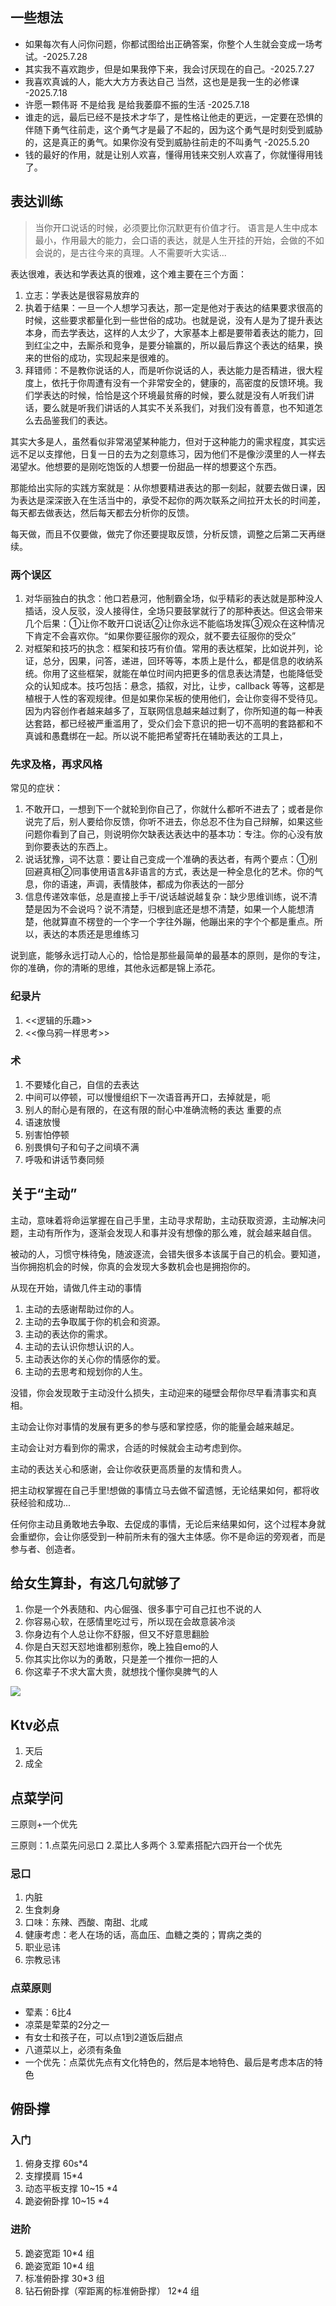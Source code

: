 ## 一些想法
- 如果每次有人问你问题，你都试图给出正确答案，你整个人生就会变成一场考试。-2025.7.28
- 其实我不喜欢跑步，但是如果我停下来，我会讨厌现在的自己。-2025.7.27
- 我喜欢真诚的人，能大大方方表达自己 当然，这也是是我一生的必修课 -2025.7.18
- 许愿一颗伟哥  不是给我  是给我萎靡不振的生活  -2025.7.18
- 谁走的远，最后已经不是技术才华了，是性格让他走的更远，一定要在恐惧的伴随下勇气往前走，这个勇气才是最了不起的，因为这个勇气是时刻受到威胁的，这是真正的勇气。如果你没有受到威胁往前走的不叫勇气 -2025.5.20
- 钱的最好的作用，就是让别人欢喜，懂得用钱来交别人欢喜了，你就懂得用钱了。

## 表达训练

> 当你开口说话的时候，必须要比你沉默更有价值才行。
> 语言是人生中成本最小，作用最大的能力，会口语的表达，就是人生开挂的开始，会做的不如会说的，是古往今来的真理。人不需要听大实话...

表达很难，表达和学表达真的很难，这个难主要在三个方面：
1. 立志：学表达是很容易放弃的
2. 执着于结果：一旦一个人想学习表达，那一定是他对于表达的结果要求很高的时候，这些要求都量化到一些世俗的成功。也就是说，没有人是为了提升表达本身，而去学表达，这样的人太少了，大家基本上都是要带着表达的能力，回到红尘之中，去厮杀和竞争，是要分输赢的，所以最后靠这个表达的结果，换来的世俗的成功，实现起来是很难的。
3. 拜错师：不是教你说话的人，而是听你说话的人，表达能力是否精进，很大程度上，依托于你周遭有没有一个非常安全的，健康的，高密度的反馈环境。我们学表达的时候，恰恰是这个环境最贫瘠的时候，要么就是没有人听我们讲话，要么就是听我们讲话的人其实不关系我们，对我们没有善意，也不知道怎么去品鉴我们的表达。

其实大多是人，虽然看似非常渴望某种能力，但对于这种能力的需求程度，其实远远不足以支撑他，日复一日的去为之刻意练习，因为他们不是像沙漠里的人一样去渴望水。他想要的是刚吃饱饭的人想要一份甜品一样的想要这个东西。

那能给出实际的实践方案就是：从你想要精进表达的那一刻起，就要去做日课，因为表达是深深嵌入在生活当中的，承受不起你的两次联系之间拉开太长的时间差，每天都去做表达，然后每天都去分析你的反馈。

每天做，而且不仅要做，做完了你还要提取反馈，分析反馈，调整之后第二天再继续。

### 两个误区
1. 对华丽独白的执念：他口若悬河，他制霸全场，似乎精彩的表达就是那种没人插话，没人反驳，没人接得住，全场只要鼓掌就行了的那种表达。但这会带来几个后果：①让你不敢开口说话②让你永远不能临场发挥③观众在这种情况下肯定不会喜欢你。“如果你要征服你的观众，就不要去征服你的受众”
2. 对框架和技巧的执念：框架和技巧有价值。常用的表达框架，比如说并列，论证，总分，因果，问答，递进，回环等等，本质上是什么，都是信息的收纳系统。你用了这些框架，就能在单位时间内把更多的信息表达清楚，也能降低受众的认知成本。技巧包括：悬念，插叙，对比，让步，callback 等等，这都是植根于人性的客观规律。但是如果你呆板的使用他们，会让你变得不受待见。因为内容创作者越来越多了，互联网信息越来越过剩了，你所知道的每一种表达套路，都已经被严重滥用了，受众们会下意识的把一切不高明的套路都和不真诚和愚蠢绑在一起。所以说不能把希望寄托在辅助表达的工具上，

### 先求及格，再求风格

常见的症状：

1. 不敢开口，一想到下一个就轮到你自己了，你就什么都听不进去了；或者是你说完了后，别人要给你反馈，你听不进去，你总忍不住为自己辩解，如果这些问题你看到了自己，则说明你欠缺表达表达中的基本功：专注。你的心没有放到你要表达的东西上。
2. 说话犹豫，词不达意：要让自己变成一个准确的表达者，有两个要点：①别回避真相②同事使用语言&非语言的方式，表达是一种全息化的艺术。你的气息，你的语速，声调，表情肢体，都成为你表达的一部分
3. 信息传递效率低，总是直接上手干/说话越说越复杂：缺少思维训练，说不清楚是因为不会说吗？说不清楚，归根到底还是想不清楚，如果一个人能想清楚，他就算直不楞登的一个字一个字往外蹦，他蹦出来的字个个都是重点。所以，表达的本质还是思维练习

说到底，能够永远打动人心的，恰恰是那些最简单的最基本的原则，是你的专注，你的准确，你的清晰的思维，其他永远都是锦上添花。

### 纪录片

1. <<逻辑的乐趣>>
2. <<像乌鸦一样思考>>

### 术

1. 不要矮化自己，自信的去表达
2. 中间可以停顿，可以慢慢组织下一次语音再开口，去掉就是，呃
3. 别人的耐心是有限的，在这有限的耐心中准确流畅的表达
重要的点
1. 语速放慢
2. 别害怕停顿
3. 别畏惧句子和句子之间填不满
4. 呼吸和讲话节奏同频

## 关于“主动”

主动，意味着将命运掌握在自己手里，主动寻求帮助，主动获取资源，主动解决问题，主动有所作为，逐渐会发现人和事并没有想像的那么难，就会越来越自信。

被动的人，习惯守株待兔，随波逐流，会错失很多本该属于自己的机会。要知道，当你拥抱机会的时候，你真的会发现大多数机会也是拥抱你的。

从现在开始，请做几件主动的事情

1. 主动的去感谢帮助过你的人。
2. 主动的去争取属于你的机会和资源。
3. 主动的表达你的需求。
4. 主动的去认识你想认识的人。
5. 主动表达你的关心你的情感你的爱。
6. 主动的去思考和规划你的人生。
   

没错，你会发现敢于主动没什么损失，主动迎来的碰壁会帮你尽早看清事实和真相。

主动会让你对事情的发展有更多的参与感和掌控感，你的能量会越来越足。

主动会让对方看到你的需求，合适的时候就会主动考虑到你。

主动的表达关心和感谢，会让你收获更高质量的友情和贵人。

把主动权掌握在自己手里!想做的事情立马去做不留遗憾，无论结果如何，都将收获经验和成功...

任何你主动且勇敢地去争取、去促成的事情，无论后来结果如何，这个过程本身就会重塑你，会让你感受到一种前所未有的强大主体感。你不是命运的旁观者，而是参与者、创造者。

## 给女生算卦，有这几句就够了
1. 你是一个外表随和、内心倔强、很多事宁可自己扛也不说的人
2. 你容易心软，在感情里吃过亏，所以现在会故意装冷淡
3. 你身边有个人总让你不舒服，但又不好意思翻脸
4. 你是白天怼天怼地谁都别惹你，晚上独自emo的人
5. 你其实比你以为的勇敢，只是差一个推你一把的人
6. 你这辈子不求大富大贵，就想找个懂你臭脾气的人

![](https://pic1.imgdb.cn/item/6887428c58cb8da5c8e8afb1.png)



## Ktv必点

1. 天后
2. 成全

## 点菜学问

三原则+一个优先

三原则：1.点菜先问忌口 2.菜比人多两个 3.荤素搭配六四开台一个优先


### 忌口
1. 内脏
2. 生食刺身
3. 口味：东辣、西酸、南甜、北咸
4. 健康考虑：老人在场的话，高血压、血糖之类的；胃病之类的
5. 职业忌讳
6. 宗教忌讳

### 点菜原则

- 荤素：6比4
- 凉菜是荤菜的2分之一
- 有女士和孩子在，可以点1到2道饭后甜点
- 八道菜以上，必须有条鱼
- 一个优先：点菜优先点有文化特色的，然后是本地特色、最后是考虑本店的特色

## 俯卧撑

### 入门

1. 俯身支撑 60s*4
2. 支撑摸肩 15*4
3. 动态平板支撑 10~15 *4
4. 跪姿俯卧撑  10~15 *4


### 进阶
5. 跪姿宽距 10*4 组
6. 跪姿宽距 10*4 组
7. 标准俯卧撑 30*3 组
8. 钻石俯卧撑（窄距离的标准俯卧撑） 12*4 组